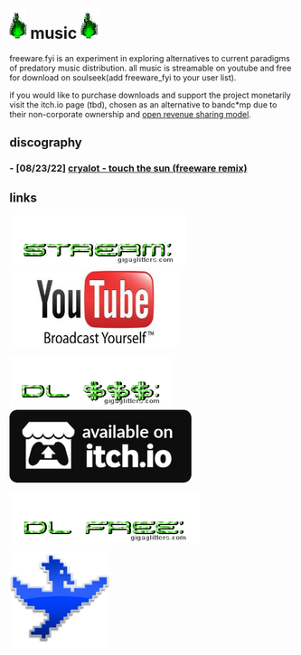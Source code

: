 # ![green_flame](../media/green_flame.gif) music ![green_flame](../media/green_flame.gif)

freeware.fyi is an experiment in exploring alternatives to current paradigms of predatory music distribution. all music is streamable on youtube and free for download on soulseek(add freeware_fyi to your user list). 

if you would like to purchase downloads and support the project monetarily visit the itch.io page (tbd), chosen as an alternative to bandc\*mp due to their non-corporate ownership and [open revenue sharing model](https://itchio.tumblr.com/post/112709605589/introducing-open-revenue-sharing).

## discography

### - [08/23/22] [cryalot - touch the sun (freeware remix)](https://www.youtube.com/watch?v=IqDszuIYn88)

## links

![stream](../media/music_stream.gif) [![youtube](../media/youtube.jpg)](https://www.youtube.com/@freeware_fyi)

![download $$$](../media/music_dl_money.gif) ![itch.io](../media/itchio.png)

![download free](../media/music_dl_free.gif) [![soulseek qt](../media/soulseek.png)](https://www.slsknet.org)